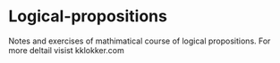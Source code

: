 # Logical-propositions
Notes and exercises of mathimatical course of logical propositions.
For more deltail visist kklokker.com
